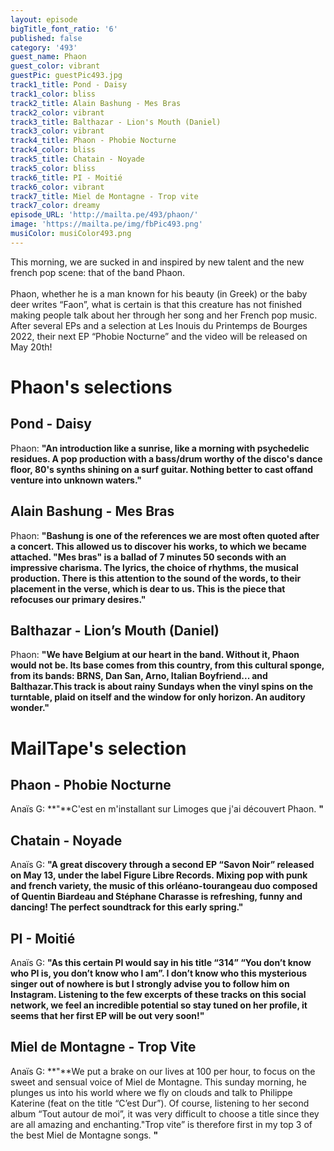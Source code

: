 ```yaml
---
layout: episode
bigTitle_font_ratio: '6'
published: false
category: '493'
guest_name: Phaon
guest_color: vibrant
guestPic: guestPic493.jpg
track1_title: Pond - Daisy
track1_color: bliss
track2_title: Alain Bashung - Mes Bras
track2_color: vibrant
track3_title: Balthazar - Lion's Mouth (Daniel)
track3_color: vibrant
track4_title: Phaon - Phobie Nocturne
track4_color: bliss
track5_title: Chatain - Noyade
track5_color: bliss
track6_title: PI - Moitié
track6_color: vibrant
track7_title: Miel de Montagne - Trop vite
track7_color: dreamy
episode_URL: 'http://mailta.pe/493/phaon/'
image: 'https://mailta.pe/img/fbPic493.png'
musiColor: musiColor493.png
---
```

<p id="introduction">This morning, we are sucked in and inspired by new talent and the new french pop scene: that of the band Phaon.
<br><br>
Phaon, whether he is a man known for his beauty (in Greek) or the baby deer writes “Faon”, what is certain is that this creature has not finished making people talk about her through her song and her French pop music. After several EPs and a selection at Les Inouis du Printemps de Bourges 2022, their next EP “Phobie Nocturne” and the video will be released on May 20th!
</p>

# Phaon's selections
##  Pond - Daisy
Phaon: **"**An introduction like a sunrise, like a morning with psychedelic residues. A pop production with a bass/drum worthy of the disco's dance floor, 80's synths shining on a surf guitar. Nothing better to cast offand venture into unknown waters.**"**

## Alain Bashung - Mes Bras
Phaon: **"**Bashung is one of the references we are most often quoted after a concert. This allowed us to discover his works, to which we became attached. "Mes bras" is a ballad of 7 minutes 50 seconds with an impressive charisma. The lyrics, the choice of rhythms, the musical production. There is this attention to the sound of the words, to their placement in the verse, which is dear to us. This is the piece that refocuses our primary desires.**"**

## Balthazar - Lion’s Mouth (Daniel) 
Phaon: **"**We have Belgium at our heart in the band. Without it, Phaon would not be. Its base comes from this country, from this cultural sponge, from its bands: BRNS, Dan San, Arno, Italian Boyfriend... and Balthazar.This track is about rainy Sundays when the vinyl spins on the turntable, plaid on itself and the window for only horizon. An auditory wonder.**"**

# MailTape's selection

## Phaon - Phobie Nocturne
Anaïs G: **"**C'est en m'installant sur Limoges que j'ai découvert Phaon.  **"**

## Chatain - Noyade
Anaïs G: **"**A great discovery through a second EP “Savon Noir” released on May 13, under the label Figure Libre Records. Mixing pop with punk and french variety, the music of this orléano-tourangeau duo composed of Quentin Biardeau and Stéphane Charasse is refreshing, funny and dancing! The perfect soundtrack for this early spring.**"**

## PI  - Moitié
Anaïs G: **"**As this certain PI would say in his title “314” “You don’t know who PI is, you don’t know who I am”. I don’t know who this mysterious singer out of nowhere is but I strongly advise you to follow him on Instagram. Listening to the few excerpts of these tracks on this social network, we feel an incredible potential so stay tuned on her profile, it seems that her first EP will be out very soon!**"**

## Miel de Montagne - Trop Vite
Anaïs G: **"**We put a brake on our lives at 100 per hour, to focus on the sweet and sensual voice of Miel de Montagne. This sunday morning, he plunges us into his world where we fly on clouds and talk to Philippe Katerine (feat on the title “C’est Dur”). Of course, listening to her second album “Tout autour de moi”, it was very difficult to choose a title since they are all amazing and enchanting."Trop vite” is therefore first in my top 3 of the best Miel de Montagne songs. **"**

